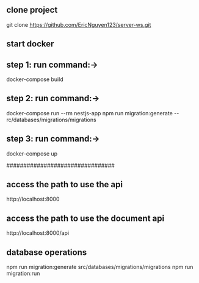 ## clone project

git clone https://github.com/EricNguyen123/server-ws.git

## start docker

## step 1: run command:->

docker-compose build

## step 2: run command:->

docker-compose run --rm nestjs-app npm run migration:generate -- rc/databases/migrations/migrations

## step 3: run command:->

docker-compose up

################################

## access the path to use the api

http://localhost:8000

## access the path to use the document api

http://localhost:8000/api

## database operations

npm run migration:generate src/databases/migrations/migrations
npm run migration:run
